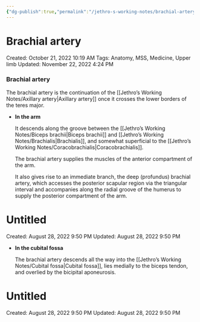 ```yaml
---
{"dg-publish":true,"permalink":"/jethro-s-working-notes/brachial-artery/","dgPassFrontmatter":true}
---
```



# Brachial artery

Created: October 21, 2022 10:19 AM
Tags: Anatomy, MSS, Medicine, Upper limb
Updated: November 22, 2022 4:24 PM

### Brachial artery

The brachial artery is the continuation of the [[Jethro’s Working Notes/Axillary artery\|Axillary artery]] once it crosses the lower borders of the teres major.

- ********************In the arm********************
    
     It descends along the groove between the [[Jethro’s Working Notes/Biceps brachii\|Biceps brachii]] and [[Jethro’s Working Notes/Brachialis\|Brachialis]], and somewhat superficial to the [[Jethro’s Working Notes/Coracobrachialis\|Coracobrachialis]].
    
    The brachial artery supplies the muscles of the anterior compartment of the arm.
    
    It also gives rise to an immediate branch, the deep (profundus) brachial artery, which accesses the posterior scapular region via the triangular interval and accompanies along the radial groove of the humerus to supply the posterior compartment of the arm.
    
    
<div class="transclusion internal-embed is-loaded"><div class="markdown-embed">





# Untitled

Created: August 28, 2022 9:50 PM
Updated: August 28, 2022 9:50 PM

</div></div>

    
- ****************************************In the cubital fossa****************************************
    
    The brachial artery descends all the way into the [[Jethro’s Working Notes/Cubital fossa\|Cubital fossa]], lies medially to the biceps tendon, and overlied by the bicipital aponeurosis.
    
    
<div class="transclusion internal-embed is-loaded"><div class="markdown-embed">





# Untitled

Created: August 28, 2022 9:50 PM
Updated: August 28, 2022 9:50 PM

</div></div>
